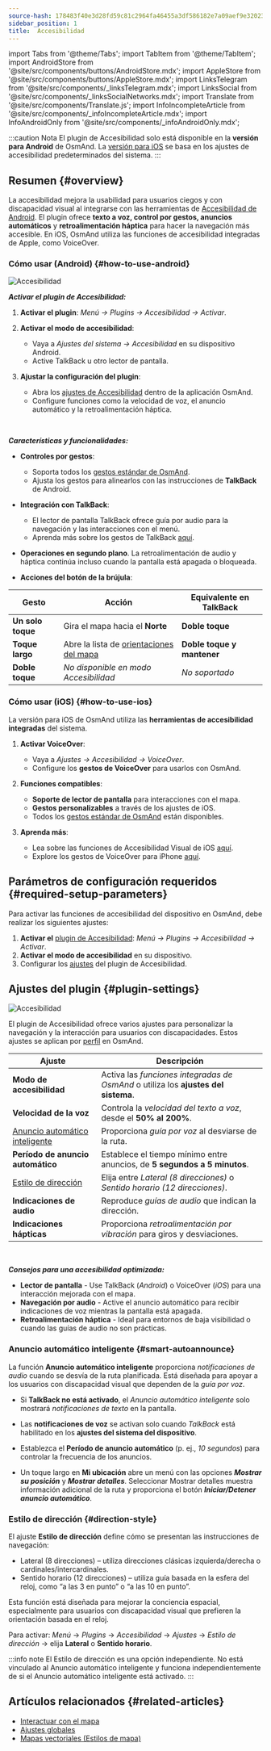 ```yaml
---
source-hash: 178483f40e3d28fd59c81c2964fa46455a3df586182e7a09aef9e32023d7bd72
sidebar_position: 1
title:  Accesibilidad
---
```

import Tabs from '@theme/Tabs';
import TabItem from '@theme/TabItem';
import AndroidStore from '@site/src/components/buttons/AndroidStore.mdx';
import AppleStore from '@site/src/components/buttons/AppleStore.mdx';
import LinksTelegram from '@site/src/components/_linksTelegram.mdx';
import LinksSocial from '@site/src/components/_linksSocialNetworks.mdx';
import Translate from '@site/src/components/Translate.js';
import InfoIncompleteArticle from '@site/src/components/_infoIncompleteArticle.mdx';
import InfoAndroidOnly from '@site/src/components/_infoAndroidOnly.mdx';


:::caution Nota
El plugin de Accesibilidad solo está disponible en la **versión para Android** de OsmAnd. La [versión para iOS](#how-to-use-ios) se basa en los ajustes de accesibilidad predeterminados del sistema.
:::

## Resumen {#overview}

La accesibilidad mejora la usabilidad para usuarios ciegos y con discapacidad visual al integrarse con las herramientas de [Accesibilidad de Android](https://www.android.com/accessibility/). El plugin ofrece **texto a voz, control por gestos, anuncios automáticos** y **retroalimentación háptica** para hacer la navegación más accesible. En iOS, OsmAnd utiliza las funciones de accesibilidad integradas de Apple, como VoiceOver.


### Cómo usar (Android) {#how-to-use-android}

![Accesibilidad](@site/static/img/plugins/Accessibility/access_turned_off.png)

***Activar el plugin de Accesibilidad:***  

1. **Activar el plugin**: *Menú → Plugins → Accesibilidad → Activar*.

2. **Activar el modo de accesibilidad**:  
   - Vaya a *Ajustes del sistema → Accesibilidad* en su dispositivo Android.
   - Active TalkBack u otro lector de pantalla.

3. **Ajustar la configuración del plugin**:  
   - Abra los [ajustes de Accesibilidad](#plugin-settings) dentro de la aplicación OsmAnd.
   - Configure funciones como la velocidad de voz, el anuncio automático y la retroalimentación háptica.

<br/>

***Características y funcionalidades:***

- **Controles por gestos**:
   - Soporta todos los [gestos estándar de OsmAnd](../map/interact-with-map.md#gestures).
   - Ajusta los gestos para alinearlos con las instrucciones de **TalkBack** de Android.

- **Integración con TalkBack**:
   - El lector de pantalla TalkBack ofrece guía por audio para la navegación y las interacciones con el menú.
   - Aprenda más sobre los gestos de TalkBack [aquí](https://support.google.com/accessibility/android/answer/6151827?hl=en&ref_topic=10601570#zippy=%2Cother%2Cbasic-navigation).

- **Operaciones en segundo plano**. La retroalimentación de audio y háptica continúa incluso cuando la pantalla está apagada o bloqueada.

- **Acciones del botón de la brújula**:

| Gesto | Acción | Equivalente en TalkBack |
|-----|-----|-----|
| **Un solo toque** | Gira el mapa hacia el **Norte** | **Doble toque** |
| **Toque largo** | Abre la lista de [orientaciones del mapa](../map/interact-with-map.md#map-orientation-modes) | **Doble toque y mantener** |
| **Doble toque** | *No disponible en modo Accesibilidad* | *No soportado* |


### Cómo usar (iOS) {#how-to-use-ios}

La versión para iOS de OsmAnd utiliza las **herramientas de accesibilidad integradas** del sistema.

1. **Activar VoiceOver**:
   - Vaya a *Ajustes → Accesibilidad → VoiceOver*.
   - Configure los **gestos de VoiceOver** para usarlos con OsmAnd.

2. **Funciones compatibles**:
   - **Soporte de lector de pantalla** para interacciones con el mapa.
   - **Gestos personalizables** a través de los ajustes de iOS.
   - Todos los [gestos estándar de OsmAnd](../map/interact-with-map.md#gestures) están disponibles.

3. **Aprenda más**:
   - Lea sobre las funciones de Accesibilidad Visual de iOS [aquí](https://www.apple.com/accessibility/vision/).
   - Explore los gestos de VoiceOver para iPhone [aquí](https://support.apple.com/en-gb/guide/iphone/iph3e2e2281/ios).


## Parámetros de configuración requeridos {#required-setup-parameters}

Para activar las funciones de accesibilidad del dispositivo en OsmAnd, debe realizar los siguientes ajustes:

1. **Activar el** [plugin de Accesibilidad](../plugins/index.md#enable--disable):  *Menú → Plugins → Accesibilidad → Activar*.  
2. **Activar el modo de accesibilidad** en su dispositivo.
3. Configurar los [ajustes](#plugin-settings) del plugin de Accesibilidad.


## Ajustes del plugin {#plugin-settings}

*<Translate android="true" ids="shared_string_menu,plugins_menu_group,shared_string_accessibility,shared_string_settings"/>*

![Accesibilidad](@site/static/img/plugins/Accessibility/access_.png)  

El plugin de Accesibilidad ofrece varios ajustes para personalizar la navegación y la interacción para usuarios con discapacidades. Estos ajustes se aplican por [perfil](../personal/profiles.md) en OsmAnd.

| Ajuste                   | Descripción |  
|---------------------------|-------------|  
| **Modo de accesibilidad**    | Activa las *funciones integradas de OsmAnd* o utiliza los **ajustes del sistema**. |  
| **Velocidad de la voz**           | Controla la *velocidad del texto a voz*, desde el **50% al 200%**. |  
| [Anuncio automático inteligente](#smart-autoannounce)    | Proporciona *guía por voz* al desviarse de la ruta. |  
| **Período de anuncio automático**   | Establece el tiempo mínimo entre anuncios, de **5 segundos a 5 minutos**. |  
| [Estilo de dirección](#direction-style)       | Elija entre *Lateral (8 direcciones)* o *Sentido horario (12 direcciones)*. |  
| **Indicaciones de audio**      | Reproduce *guías de audio* que indican la dirección. |  
| **Indicaciones hápticas**     | Proporciona *retroalimentación por vibración* para giros y desviaciones.|  

<!--
- **Accessibility Mode**. Enable special tools that help people with disabilities interact with the OsmAnd app. There are three modes: *On* - turns on the built-in OsmAnd features, *Off* - turns off all plugin features, and *According to the Android system settings* - turns on Android system settings.

- **Speech rate**. Adjust the speech rate of the text-to-speech, ranging from 50%  to 200%.

- **Smart autoannounce**. If enabled, you will receive voice announcements when you deviate from the set track.

- **Autoannounce period**. This is an automatic announcement of the direction and distance to your destination. You can select a minimal time between announcements, ranging from 5 seconds to 5 minutes.

- **Direction style**. Choose how the OsmAnd app will notify you about directions. *Sidewise* - indicates the direction to the sides of the world (8 directions), *Clockwise* - indicates directions oriented to the clock face (12 directions).

- **Audio directions**. Provides feedback when navigating by indicating the direction to the target point with sound.

- **Haptic directions**. This setting provides haptic feedback when navigating. The vibration indicates the direction to the target point and deviations from the path.
-->

<br/>

***Consejos para una accesibilidad optimizada:***

- **Lector de pantalla** - Use TalkBack (*Android*) o VoiceOver (*iOS*) para una interacción mejorada con el mapa.
- **Navegación por audio** - Active el anuncio automático para recibir indicaciones de voz mientras la pantalla está apagada.
- **Retroalimentación háptica** - Ideal para entornos de baja visibilidad o cuando las guías de audio no son prácticas.


### Anuncio automático inteligente {#smart-autoannounce}

La función **Anuncio automático inteligente** proporciona *notificaciones de audio* cuando se desvía de la ruta planificada. Está diseñada para apoyar a los usuarios con discapacidad visual que dependen de la *guía por voz*.  

- Si **TalkBack no está activado**, el *Anuncio automático inteligente* solo mostrará *notificaciones de texto* en la pantalla.  

- Las **notificaciones de voz** se activan solo cuando *TalkBack* está habilitado en los **ajustes del sistema del dispositivo**.  

- Establezca el **Período de anuncio automático** (p. ej., *10 segundos*) para controlar la frecuencia de los anuncios.

- Un toque largo en **Mi ubicación** abre un menú con las opciones ***Mostrar su posición*** y ***Mostrar detalles***. Seleccionar Mostrar detalles muestra información adicional de la ruta y proporciona el botón ***Iniciar/Detener anuncio automático***.


### Estilo de dirección {#direction-style}

El ajuste **Estilo de dirección** define cómo se presentan las instrucciones de navegación:

- Lateral (8 direcciones) – utiliza direcciones clásicas izquierda/derecha o cardinales/intercardinales.
- Sentido horario (12 direcciones) – utiliza guía basada en la esfera del reloj, como “a las 3 en punto” o “a las 10 en punto”.

Esta función está diseñada para mejorar la conciencia espacial, especialmente para usuarios con discapacidad visual que prefieren la orientación basada en el reloj.

Para activar:
*Menú* → *Plugins* → *Accesibilidad* → *Ajustes* → *Estilo de dirección* → elija **Lateral** o **Sentido horario**.

:::info note
El Estilo de dirección es una opción independiente. No está vinculado al Anuncio automático inteligente y funciona independientemente de si el Anuncio automático inteligente está activado.
:::

## Artículos relacionados {#related-articles}

- [Interactuar con el mapa](../../user/map/interact-with-map.md)
- [Ajustes globales](../../user/personal/global-settings.md)
- [Mapas vectoriales (Estilos de mapa)](../../user/map/vector-maps.md)